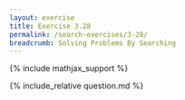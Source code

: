 ```yaml
---
layout: exercise
title: Exercise 3.28
permalink: /search-exercises/3-28/
breadcrumb: Solving Problems By Searching
---
```


{% include mathjax_support %}

<div><i class="arrow-up loader" data-chapter="search-exercises" data-exercise="ex_28" data-rating="0"></i></div>
{% include_relative question.md %}
